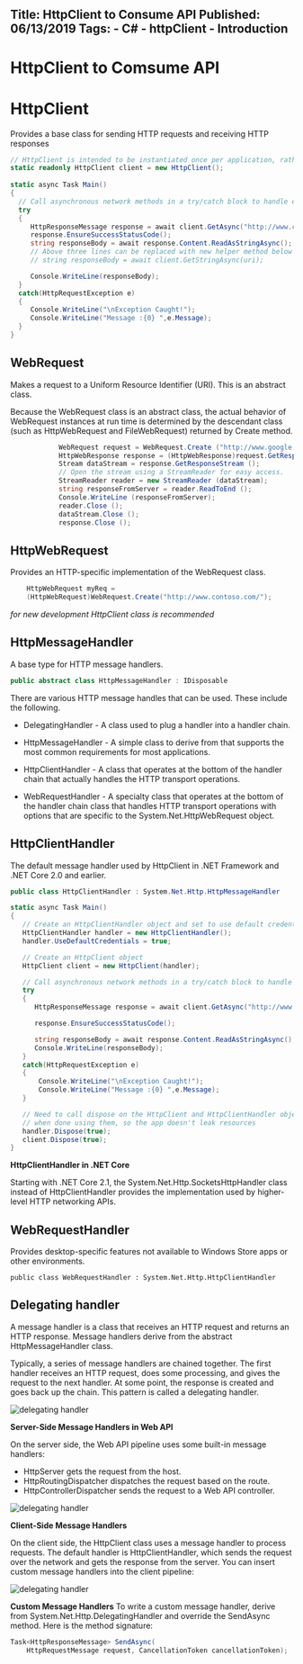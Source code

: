 Title: HttpClient to Consume API
Published: 06/13/2019
Tags:
    - C#
    - httpClient
    - Introduction
---

HttpClient to Comsume API
===========================================

# HttpClient

Provides a base class for sending HTTP requests and receiving HTTP responses


```csharp
// HttpClient is intended to be instantiated once per application, rather than per-use. See Remarks.
static readonly HttpClient client = new HttpClient();
 
static async Task Main()
{
  // Call asynchronous network methods in a try/catch block to handle exceptions
  try	
  {
     HttpResponseMessage response = await client.GetAsync("http://www.contoso.com/");
     response.EnsureSuccessStatusCode();
     string responseBody = await response.Content.ReadAsStringAsync();
     // Above three lines can be replaced with new helper method below
     // string responseBody = await client.GetStringAsync(uri);

     Console.WriteLine(responseBody);
  }  
  catch(HttpRequestException e)
  {
     Console.WriteLine("\nException Caught!");	
     Console.WriteLine("Message :{0} ",e.Message);
  }
}
```

## WebRequest
Makes a request to a Uniform Resource Identifier (URI). This is an abstract class.

Because the WebRequest class is an abstract class, the actual behavior of WebRequest instances at run time is determined by the descendant class (such as HttpWebRequest and FileWebRequest) returned by Create method.

```csharp
            WebRequest request = WebRequest.Create ("http://www.google.com");
            HttpWebResponse response = (HttpWebResponse)request.GetResponse ();
            Stream dataStream = response.GetResponseStream ();
            // Open the stream using a StreamReader for easy access.
            StreamReader reader = new StreamReader (dataStream);
            string responseFromServer = reader.ReadToEnd ();
            Console.WriteLine (responseFromServer);
            reader.Close ();
            dataStream.Close ();
            response.Close ();
```

## HttpWebRequest
Provides an HTTP-specific implementation of the WebRequest class.

```csharp
    HttpWebRequest myReq =
    (HttpWebRequest)WebRequest.Create("http://www.contoso.com/");
```

*for new development HttpClient class is recommended*

## HttpMessageHandler
A base type for HTTP message handlers.
```csharp
public abstract class HttpMessageHandler : IDisposable
```

There are various HTTP message handles that can be used. These include the following.

* DelegatingHandler - A class used to plug a handler into a handler chain.

* HttpMessageHandler - A simple class to derive from that supports the most common requirements for most applications.

* HttpClientHandler - A class that operates at the bottom of the handler chain that actually handles the HTTP transport operations.

* WebRequestHandler - A specialty class that operates at the bottom of the handler chain class that handles HTTP transport operations with options that are specific to the System.Net.HttpWebRequest object.

## HttpClientHandler
The default message handler used by HttpClient in .NET Framework and .NET Core 2.0 and earlier.
```csharp
public class HttpClientHandler : System.Net.Http.HttpMessageHandler
```

```csharp
static async Task Main()
{
   // Create an HttpClientHandler object and set to use default credentials
   HttpClientHandler handler = new HttpClientHandler();
   handler.UseDefaultCredentials = true;

   // Create an HttpClient object
   HttpClient client = new HttpClient(handler);

   // Call asynchronous network methods in a try/catch block to handle exceptions
   try	
   {
      HttpResponseMessage response = await client.GetAsync("http://www.contoso.com/");

      response.EnsureSuccessStatusCode();

      string responseBody = await response.Content.ReadAsStringAsync();
      Console.WriteLine(responseBody);
   }  
   catch(HttpRequestException e)
   {
       Console.WriteLine("\nException Caught!");	
       Console.WriteLine("Message :{0} ",e.Message);
   }

   // Need to call dispose on the HttpClient and HttpClientHandler objects 
   // when done using them, so the app doesn't leak resources
   handler.Dispose(true);
   client.Dispose(true);
}
```

**HttpClientHandler in .NET Core**

Starting with .NET Core 2.1, the System.Net.Http.SocketsHttpHandler class instead of HttpClientHandler provides the implementation used by higher-level HTTP networking APIs.

## WebRequestHandler
Provides desktop-specific features not available to Windows Store apps or other environments.
```
public class WebRequestHandler : System.Net.Http.HttpClientHandler
```

Delegating handler
----------------------

A message handler is a class that receives an HTTP request and returns an HTTP response. Message handlers derive from the abstract HttpMessageHandler class.

Typically, a series of message handlers are chained together. The first handler receives an HTTP request, does some processing, and gives the request to the next handler. At some point, the response is created and goes back up the chain. This pattern is called a delegating handler.

![delegating handler](images/image1.png)

**Server-Side Message Handlers in Web API**

On the server side, the Web API pipeline uses some built-in message handlers:

* HttpServer gets the request from the host.
* HttpRoutingDispatcher dispatches the request based on the route.
* HttpControllerDispatcher sends the request to a Web API controller.

![delegating handler](images/image2.png)

**Client-Side Message Handlers**

On the client side, the HttpClient class uses a message handler to process requests. The default handler is HttpClientHandler, which sends the request over the network and gets the response from the server. You can insert custom message handlers into the client pipeline:

![delegating handler](images/image3.png)

**Custom Message Handlers**
To write a custom message handler, derive from System.Net.Http.DelegatingHandler and override the SendAsync method. Here is the method signature:
```csharp
Task<HttpResponseMessage> SendAsync(
    HttpRequestMessage request, CancellationToken cancellationToken);
```

